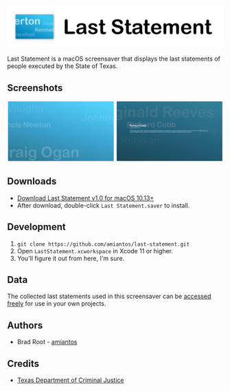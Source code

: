 ![Last Statement](/images/github-title.png?raw=true)

Last Statement is a macOS screensaver that displays the last statements of people executed by the State of Texas.

## Screenshots

![Last Statement Screenshots](/images/screenshots.png?raw=true)

## Downloads 

- [Download Last Statement v1.0 for macOS 10.13+](https://s3.amazonaws.com/amiantos/last-statement-1.0.zip)
- After download, double-click `Last Statement.saver` to install.

## Development

1. `git clone https://github.com/amiantos/last-statement.git`
2. Open `LastStatement.xcworkspace` in Xcode 11 or higher.
3. You'll figure it out from here, I'm sure.

## Data

The collected last statements used in this screensaver can be [accessed freely](https://last-statement.s3.amazonaws.com/executions.json) for use in your own projects.

## Authors
* Brad Root - [amiantos](https://github.com/amiantos)

## Credits

* [Texas Department of Criminal Justice](https://www.tdcj.texas.gov/death_row/index.html)
